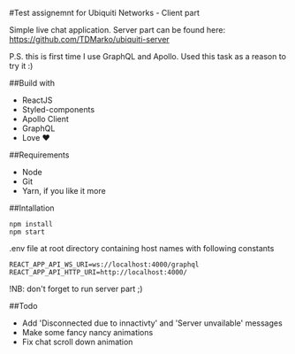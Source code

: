 #Test assignemnt for Ubiquiti Networks - Client part

Simple live chat application.
Server part can be found here: https://github.com/TDMarko/ubiquiti-server

P.S. this is first time I use GraphQL and Apollo. Used this task as a reason to try it :)

##Build with
- ReactJS
- Styled-components
- Apollo Client
- GraphQL
- Love ❤️

##Requirements
- Node
- Git
- Yarn, if you like it more

##Intallation
```
npm install
npm start
```
.env file at root directory containing host names with following constants
```
REACT_APP_API_WS_URI=ws://localhost:4000/graphql
REACT_APP_API_HTTP_URI=http://localhost:4000/
```

!NB: don't forget to run server part ;) 

##Todo
- Add 'Disconnected due to innactivty' and 'Server unvailable' messages
- Make some fancy nancy animations
- Fix chat scroll down animation